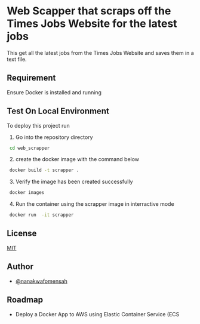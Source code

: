 
# Web Scapper that scraps off the Times Jobs Website for the latest jobs

This get all the latest jobs from the Times Jobs Website and saves them in a text file.


## Requirement

Ensure Docker is installed and running


## Test On Local Environment

To deploy this project run

1. Go into the repository directory
```bash
 cd web_scrapper
```
2. create the docker image with  the command below
```bash
 docker build -t scrapper . 
```
3. Verify the image has been created successfully
```bash
 docker images 
```
4. Run the container using the scrapper image in interractive mode
```bash
 docker run  -it scrapper 
```

## License

[MIT](https://choosealicense.com/licenses/mit/)


## Author

- [@nanakwafomensah](https://github.com/nanakwafo/web_scrapper)


## Roadmap

- Deploy a Docker App to AWS using Elastic Container Service (ECS



